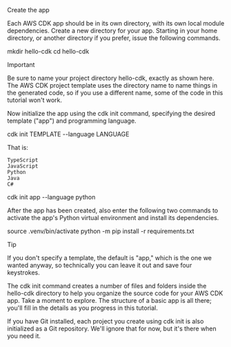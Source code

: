 Create the app

Each AWS CDK app should be in its own directory, with its own local module dependencies. Create a new directory for your app. Starting in your home directory, or another directory if you prefer, issue the following commands.

mkdir hello-cdk
cd hello-cdk

Important

Be sure to name your project directory hello-cdk, exactly as shown here. The AWS CDK project template uses the directory name to name things in the generated code, so if you use a different name, some of the code in this tutorial won't work.

Now initialize the app using the cdk init command, specifying the desired template ("app") and programming language.

cdk init TEMPLATE --language LANGUAGE

That is:

    TypeScript
    JavaScript
    Python
    Java
    C#

cdk init app --language python

After the app has been created, also enter the following two commands to activate the app's Python virtual environment and install its dependencies.

source .venv/bin/activate
python -m pip install -r requirements.txt

Tip

If you don't specify a template, the default is "app," which is the one we wanted anyway, so technically you can leave it out and save four keystrokes.

The cdk init command creates a number of files and folders inside the hello-cdk directory to help you organize the source code for your AWS CDK app. Take a moment to explore. The structure of a basic app is all there; you'll fill in the details as you progress in this tutorial.

If you have Git installed, each project you create using cdk init is also initialized as a Git repository. We'll ignore that for now, but it's there when you need it. 